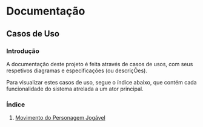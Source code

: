 # Documentação

## Casos de Uso

### Introdução

A documentação deste projeto é feita através de casos de usos, com seus respetivos diagramas e especificações (ou descriçÕes).

Para visualizar estes casos de uso, segue o índice abaixo, que contém cada funcionalidade do sistema atrelada a um ator principal.

### Índice

1. [Movimento do Personagem Jogável](use-cases/movement.md)
